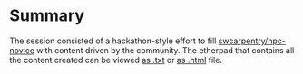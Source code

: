 # Summary

The session consisted of a hackathon-style effort to fill [swcarpentry/hpc-novice](https://github.com/swcarpentry/hpc-novice) with content driven by the community. The etherpad that contains all the content created can be viewed [as .txt](etherpad.txt) or [as .html](etherpad.html) file.
